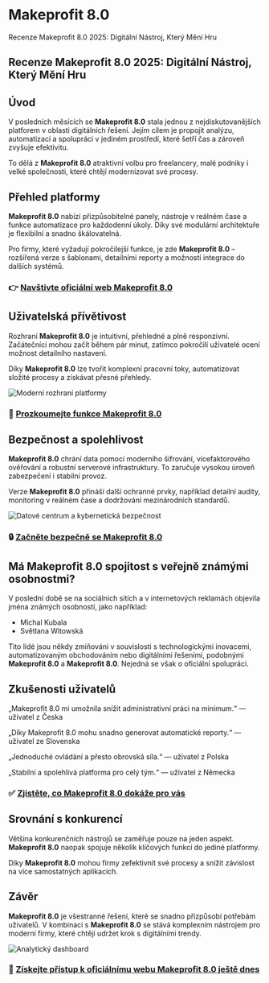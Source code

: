 # Makeprofit 8.0
Recenze Makeprofit 8.0 2025: Digitální Nástroj, Který Mění Hru
## Recenze Makeprofit 8.0 2025: Digitální Nástroj, Který Mění Hru

## Úvod
V posledních měsících se **Makeprofit 8.0** stala jednou z nejdiskutovanějších platforem v oblasti digitálních řešení. Jejím cílem je propojit analýzu, automatizaci a spolupráci v jediném prostředí, které šetří čas a zároveň zvyšuje efektivitu.  

To dělá z **Makeprofit 8.0** atraktivní volbu pro freelancery, malé podniky i velké společnosti, které chtějí modernizovat své procesy.

## Přehled platformy
**Makeprofit 8.0** nabízí přizpůsobitelné panely, nástroje v reálném čase a funkce automatizace pro každodenní úkoly. Díky své modulární architektuře je flexibilní a snadno škálovatelná.  

Pro firmy, které vyžadují pokročilejší funkce, je zde **Makeprofit 8.0** – rozšířená verze s šablonami, detailními reporty a možností integrace do dalších systémů.

### 👉 **[Navštivte oficiální web Makeprofit 8.0](https://makeprofit80.cz)**

## Uživatelská přívětivost
Rozhraní **Makeprofit 8.0** je intuitivní, přehledné a plně responzivní. Začátečníci mohou začít během pár minut, zatímco pokročilí uživatelé ocení možnost detailního nastavení.  

Díky **Makeprofit 8.0** lze tvořit komplexní pracovní toky, automatizovat složité procesy a získávat přesné přehledy.

![Moderní rozhraní platformy](https://images.pexels.com/photos/6476584/pexels-photo-6476584.jpeg?auto=compress&cs=tinysrgb&w=1170&h=780&dpr=1)

### 🔗 **[Prozkoumejte funkce Makeprofit 8.0](https://makeprofit80.cz)**

## Bezpečnost a spolehlivost
**Makeprofit 8.0** chrání data pomocí moderního šifrování, vícefaktorového ověřování a robustní serverové infrastruktury. To zaručuje vysokou úroveň zabezpečení i stabilní provoz.  

Verze **Makeprofit 8.0** přináší další ochranné prvky, například detailní audity, monitoring v reálném čase a dodržování mezinárodních standardů.

![Datové centrum a kybernetická bezpečnost](https://img.ihned.cz/attachment.php/820/65882820/1SfqstN4BK09QTGJRVae2kdLclbWM5j3/20_security.jpg)

### 🔒 **[Začněte bezpečně se Makeprofit 8.0](https://makeprofit80.cz)**

## Má Makeprofit 8.0 spojitost s veřejně známými osobnostmi?
V poslední době se na sociálních sítích a v internetových reklamách objevila jména známých osobností, jako například:

- Michal Kubala
- Světlana Witowská

Tito lidé jsou někdy zmiňováni v souvislosti s technologickými inovacemi, automatizovaným obchodováním nebo digitálními řešeními, podobnými **Makeprofit 8.0** a **Makeprofit 8.0**. Nejedná se však o oficiální spolupráci.

## Zkušenosti uživatelů
„Makeprofit 8.0 mi umožnila snížit administrativní práci na minimum.“ — uživatel z Česka  

„Díky Makeprofit 8.0 mohu snadno generovat automatické reporty.“ — uživatel ze Slovenska  

„Jednoduché ovládání a přesto obrovská síla.“ — uživatel z Polska  

„Stabilní a spolehlivá platforma pro celý tým.“ — uživatel z Německa

### ✅ **[Zjistěte, co Makeprofit 8.0 dokáže pro vás](https://makeprofit80.cz)**

## Srovnání s konkurencí
Většina konkurenčních nástrojů se zaměřuje pouze na jeden aspekt. **Makeprofit 8.0** naopak spojuje několik klíčových funkcí do jediné platformy.  

Díky **Makeprofit 8.0** mohou firmy zefektivnit své procesy a snížit závislost na více samostatných aplikacích.

## Závěr
**Makeprofit 8.0** je všestranné řešení, které se snadno přizpůsobí potřebám uživatelů. V kombinaci s **Makeprofit 8.0** se stává komplexním nástrojem pro moderní firmy, které chtějí udržet krok s digitálními trendy.

![Analytický dashboard](https://www.kalibratory.sk/wp-content/uploads/Analytick%C3%BD-panel-Beamex-CMX.jpg)

### 🚀 **[Získejte přístup k oficiálnímu webu Makeprofit 8.0 ještě dnes](https://makeprofit80.cz)**
